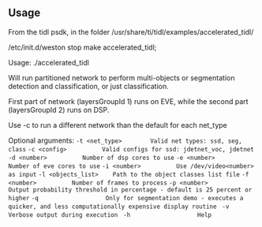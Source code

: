 ## Usage

From the tidl psdk, in the folder /usr/share/ti/tidl/examples/accelerated_tidl/

/etc/init.d/weston stop
make accelerated_tidl;

Usage: ./accelerated_tidl

Will run partitioned network to perform multi-objects or segmentation detection and classification, or just classification.  

First part of network (layersGroupId 1) runs on EVE, while the second part (layersGroupId 2) runs on DSP.

Use -c to run a different network than the default for each net_type

Optional arguments:
 `-t <net_type>        Valid net types: ssd, seg, class`
 `-c <config>          Valid configs for ssd: jdetnet_voc, jdetnet`
 `-d <number>          Number of dsp cores to use`
 `-e <number>          Number of eve cores to use`
 `-i <number>          Use /dev/video<number> as input`
 `-l <objects_list>    Path to the object classes list file`
 `-f <number>          Number of frames to process`
 `-p <number>          Output probability threshold in percentage - default is 25 percent or higher`
 `-q                   Only for segmentation demo - executes a quicker, and less computationally expensive display routine`
` -v                   Verbose output during execution`
` -h                   Help`
